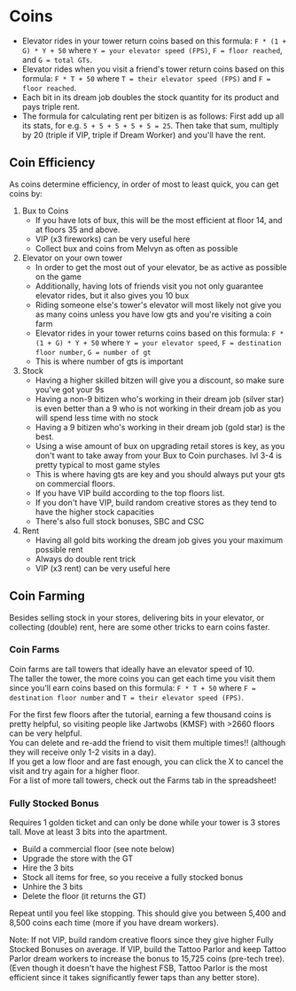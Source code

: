# Coins

* Elevator rides in your tower return coins based on this formula: `F * (1 + G) * Y + 50` where `Y = your elevator speed (FPS)`, `F = floor reached`, and `G = total GTs`.
* Elevator rides when you visit a friend's tower return coins based on this formula: `F * T + 50` where `T = their elevator speed (FPS)` and `F = floor reached`.
* Each bit in its dream job doubles the stock quantity for its product and pays triple rent.
* The formula for calculating rent per bitizen is as follows: First add up all its stats, for e.g. `5 + 5 + 5 + 5 + 5 = 25`. Then take that sum, multiply by 20 (triple if VIP, triple if Dream Worker) and you'll have the rent.

## Coin Efficiency

As coins determine efficiency, in order of most to least quick, you can get coins by:

1. Bux to Coins
   * If you have lots of bux, this will be the most efficient at floor 14, and at floors 35 and above.
   * VIP (x3 fireworks) can be very useful here
   * Collect bux and coins from Melvyn as often as possible
2. Elevator on your own tower
   * In order to get the most out of your elevator, be as active as possible on the game
   * Additionally, having lots of friends visit you not only guarantee elevator rides, but it also gives you 10 bux
   * Riding someone else's tower's elevator will most likely not give you as many coins unless you have low gts and you're visiting a coin farm
   * Elevator rides in your tower returns coins based on this formula: `F * (1 + G) * Y + 50` where `Y = your elevator speed`, `F = destination floor number`, `G = number of gt`
   * This is where number of gts is important
3. Stock
   * Having a higher skilled bitzen will give you a discount, so make sure you've got your 9s
   * Having a non-9 bitizen who's working in their dream job (silver star) is even better than a 9 who is not working in their dream job as you will spend less time with no stock
   * Having a 9 bitizen who's working in their dream job (gold star) is the best.
   * Using a wise amount of bux on upgrading retail stores is key, as you don't want to take away from your Bux to Coin purchases. lvl 3-4 is pretty typical to most game styles
   * This is where having gts are key and you should always put your gts on commercial floors.
   * If you have VIP build according to the top floors list.
   * If you don't have VIP, build random creative stores as they tend to have the higher stock capacities
   * There's also full stock bonuses, SBC and CSC
4. Rent
   * Having all gold bits working the dream job gives you your maximum possible rent
   * Always do double rent trick
   * VIP (x3 rent) can be very useful here

## Coin Farming

Besides selling stock in your stores, delivering bits in your elevator, or collecting (double) rent, here are some other tricks to earn coins faster.

### Coin Farms

Coin farms are tall towers that ideally have an elevator speed of 10.  
The taller the tower, the more coins you can get each time you visit them since you'll earn coins based on this formula: `F * T + 50` where `F = destination floor number` and `T = their elevator speed (FPS)`.

For the first few floors after the tutorial, earning a few thousand coins is pretty helpful, so visiting people like Jartwobs (KMSF) with >2660 floors can be very helpful.  
You can delete and re-add the friend to visit them multiple times!! (although they will receive only 1-2 visits in a day).  
If you get a low floor and are fast enough, you can click the X to cancel the visit and try again for a higher floor.  
For a list of more tall towers, check out the Farms tab in the spreadsheet!

### Fully Stocked Bonus

Requires 1 golden ticket and can only be done while your tower is 3 stores tall. Move at least 3 bits into the apartment.

* Build a commercial floor (see note below)
* Upgrade the store with the GT
* Hire the 3 bits
* Stock all items for free, so you receive a fully stocked bonus
* Unhire the 3 bits
* Delete the floor (it returns the GT)

Repeat until you feel like stopping. This should give you between 5,400 and 8,500 coins each time (more if you have dream workers).

Note: If not VIP, build random creative floors since they give higher Fully Stocked Bonuses on average.
If VIP, build the Tattoo Parlor and keep Tattoo Parlor dream workers to increase the bonus to 15,725 coins (pre-tech tree).
(Even though it doesn't have the highest FSB, Tattoo Parlor is the most efficient since it takes significantly fewer taps than any better store).
